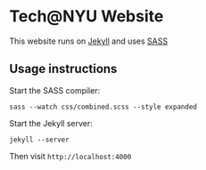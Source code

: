 Tech@NYU Website
================

This website runs on [Jekyll](https://github.com/mojombo/jekyll) and uses [SASS](http://sass-lang.com/)

Usage instructions
------------------

Start the SASS compiler:

`sass --watch css/combined.scss --style expanded`

Start the Jekyll server:

`jekyll --server`

Then visit `http://localhost:4000`